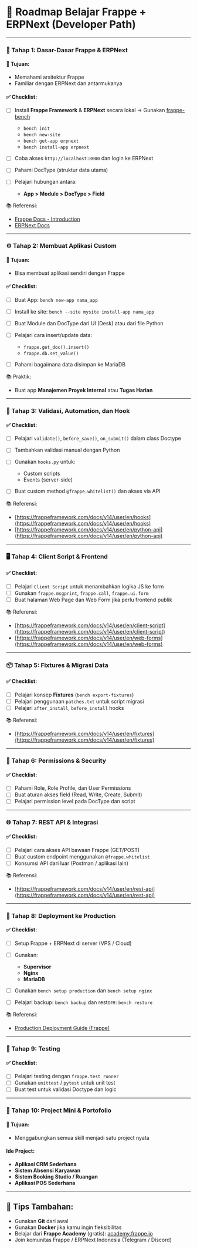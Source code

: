 # 🚀 Roadmap Belajar Frappe + ERPNext (Developer Path)

---

### 🔰 Tahap 1: Dasar-Dasar Frappe & ERPNext

#### 🎯 Tujuan:

* Memahami arsitektur Frappe
* Familiar dengan ERPNext dan antarmukanya

#### ✅ Checklist:

* [ ] Install **Frappe Framework** & **ERPNext** secara lokal
  → Gunakan [frappe-bench](https://frappeframework.com/docs/v14/user/en/installation)

  * `bench init`
  * `bench new-site`
  * `bench get-app erpnext`
  * `bench install-app erpnext`
* [ ] Coba akses `http://localhost:8000` dan login ke ERPNext
* [ ] Pahami DocType (struktur data utama)
* [ ] Pelajari hubungan antara:

  * **App > Module > DocType > Field**

📚 Referensi:

* [Frappe Docs - Introduction](https://frappeframework.com/docs)
* [ERPNext Docs](https://docs.erpnext.com)

---

### ⚙️ Tahap 2: Membuat Aplikasi Custom

#### 🎯 Tujuan:

* Bisa membuat aplikasi sendiri dengan Frappe

#### ✅ Checklist:

* [ ] Buat App: `bench new-app nama_app`
* [ ] Install ke site: `bench --site mysite install-app nama_app`
* [ ] Buat Module dan DocType dari UI (Desk) atau dari file Python
* [ ] Pelajari cara insert/update data:

  * `frappe.get_doc().insert()`
  * `frappe.db.set_value()`
* [ ] Pahami bagaimana data disimpan ke MariaDB

📚 Praktik:

* Buat app **Manajemen Proyek Internal** atau **Tugas Harian**

---

### 🎯 Tahap 3: Validasi, Automation, dan Hook

#### ✅ Checklist:

* [ ] Pelajari `validate()`, `before_save()`, `on_submit()` dalam class Doctype
* [ ] Tambahkan validasi manual dengan Python
* [ ] Gunakan `hooks.py` untuk:

  * Custom scripts
  * Events (server-side)
* [ ] Buat custom method `@frappe.whitelist()` dan akses via API

📚 Referensi:

* [https://frappeframework.com/docs/v14/user/en/hooks](https://frappeframework.com/docs/v14/user/en/hooks)
* [https://frappeframework.com/docs/v14/user/en/python-api](https://frappeframework.com/docs/v14/user/en/python-api)

---

### 🖥️ Tahap 4: Client Script & Frontend

#### ✅ Checklist:

* [ ] Pelajari `Client Script` untuk menambahkan logika JS ke form
* [ ] Gunakan `frappe.msgprint`, `frappe.call`, `frappe.ui.form`
* [ ] Buat halaman Web Page dan Web Form jika perlu frontend publik

📚 Referensi:

* [https://frappeframework.com/docs/v14/user/en/client-script](https://frappeframework.com/docs/v14/user/en/client-script)
* [https://frappeframework.com/docs/v14/user/en/web-forms](https://frappeframework.com/docs/v14/user/en/web-forms)

---

### 📦 Tahap 5: Fixtures & Migrasi Data

#### ✅ Checklist:

* [ ] Pelajari konsep **Fixtures** (`bench export-fixtures`)
* [ ] Pelajari penggunaan `patches.txt` untuk script migrasi
* [ ] Pelajari `after_install`, `before_install` hooks

📚 Referensi:

* [https://frappeframework.com/docs/v14/user/en/fixtures](https://frappeframework.com/docs/v14/user/en/fixtures)

---

### 🔐 Tahap 6: Permissions & Security

#### ✅ Checklist:

* [ ] Pahami Role, Role Profile, dan User Permissions
* [ ] Buat aturan akses field (Read, Write, Create, Submit)
* [ ] Pelajari permission level pada DocType dan script

---

### 🌐 Tahap 7: REST API & Integrasi

#### ✅ Checklist:

* [ ] Pelajari cara akses API bawaan Frappe (GET/POST)
* [ ] Buat custom endpoint menggunakan `@frappe.whitelist`
* [ ] Konsumsi API dari luar (Postman / aplikasi lain)

📚 Referensi:

* [https://frappeframework.com/docs/v14/user/en/rest-api](https://frappeframework.com/docs/v14/user/en/rest-api)

---

### 🚀 Tahap 8: Deployment ke Production

#### ✅ Checklist:

* [ ] Setup Frappe + ERPNext di server (VPS / Cloud)
* [ ] Gunakan:

  * **Supervisor**
  * **Nginx**
  * **MariaDB**
* [ ] Gunakan `bench setup production` dan `bench setup nginx`
* [ ] Pelajari backup: `bench backup` dan restore: `bench restore`

📚 Referensi:

* [Production Deployment Guide (Frappe)](https://frappeframework.com/docs/v14/user/en/production-setup)

---

### 🧪 Tahap 9: Testing

#### ✅ Checklist:

* [ ] Pelajari testing dengan `frappe.test_runner`
* [ ] Gunakan `unittest` / `pytest` untuk unit test
* [ ] Buat test untuk validasi Doctype dan logic

---

### 📅 Tahap 10: Project Mini & Portofolio

#### 🎯 Tujuan:

* Menggabungkan semua skill menjadi satu project nyata

#### Ide Project:

* **Aplikasi CRM Sederhana**
* **Sistem Absensi Karyawan**
* **Sistem Booking Studio / Ruangan**
* **Aplikasi POS Sederhana**

---

## 📌 Tips Tambahan:

* Gunakan **Git** dari awal
* Gunakan **Docker** jika kamu ingin fleksibilitas
* Belajar dari **Frappe Academy** (gratis): [academy.frappe.io](https://academy.frappe.io)
* Join komunitas Frappe / ERPNext Indonesia (Telegram / Discord)
